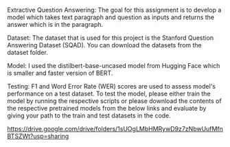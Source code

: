 Extractive Question Answering:
The goal for this assignment is to develop a model which takes text paragraph and question as inputs and returns the answer which is in the paragraph.

Dataset:
The dataset that is used for this project is the Stanford Question Answering Dataset (SQAD). You can download the datasets from the dataset folder.

Model:
I used the distilbert-base-uncased model from Hugging Face which is smaller and faster version of BERT.

Testing:
F1 and Word Error Rate (WER) scores are used to assess model's performance on a test dataset. To test the model, please either train the model by running the respective scripts or please download the contents of the respective pretrained models from the below links and evaluate by giving your path to the train and test datasets in the code.

https://drive.google.com/drive/folders/1sUOgLMbHMRywD9z7zNbwUufMfnBTSZWt?usp=sharing

